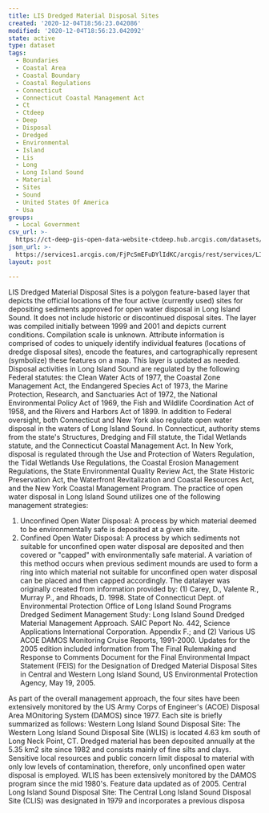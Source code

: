 ```yaml
---
title: LIS Dredged Material Disposal Sites
created: '2020-12-04T18:56:23.042086'
modified: '2020-12-04T18:56:23.042092'
state: active
type: dataset
tags:
  - Boundaries
  - Coastal Area
  - Coastal Boundary
  - Coastal Regulations
  - Connecticut
  - Connecticut Coastal Management Act
  - Ct
  - Ctdeep
  - Deep
  - Disposal
  - Dredged
  - Environmental
  - Island
  - Lis
  - Long
  - Long Island Sound
  - Material
  - Sites
  - Sound
  - United States Of America
  - Usa
groups:
  - Local Government
csv_url: >-
  https://ct-deep-gis-open-data-website-ctdeep.hub.arcgis.com/datasets/c7e704f227f24ddd9858eea5452e1fca_0.csv?outSR=%7B%22latestWkid%22%3A2234%2C%22wkid%22%3A102656%7D
json_url: >-
  https://services1.arcgis.com/FjPcSmEFuDYlIdKC/arcgis/rest/services/LIS_Dredged_Material_Disposal_Sites/FeatureServer/0
layout: post

---
```

LIS Dredged Material Disposal Sites is a polygon feature-based layer that depicts the official locations of the four active (currently used) sites for depositing sediments approved for open water disposal in Long Island Sound. It does not include historic or discontinued disposal sites. The layer was compiled initially between 1999 and 2001 and depicts current conditions. Compilation scale is unknown. Attribute information is comprised of codes to uniquely identify individual features (locations of dredge disposal sites), encode the features, and cartographically represent (symbolize) these features on a map. This layer is updated as needed.
Disposal activities in Long Island Sound are regulated by the following Federal statutes: the Clean Water Acts of 1977, the Coastal Zone Management Act, the Endangered Species Act of 1973, the Marine Protection, Research, and Sanctuaries Act of 1972, the National Environmental Policy Act of 1969, the Fish and Wildlife Coordination Act of 1958, and the Rivers and Harbors Act of 1899. In addition to Federal oversight, both Connecticut and New York also regulate open water disposal in the waters of Long Island Sound. In Connecticut, authority stems from the state's Structures, Dredging and Fill statute, the Tidal Wetlands statute, and the Connecticut Coastal Management Act. In New York, disposal is regulated through the Use and Protection of Waters Regulation, the Tidal Wetlands Use Regulations, the Coastal Erosion Management Regulations, the State Environmental Quality Review Act, the State Historic Preservation Act, the Waterfront Revitalization and Coastal Resources Act, and the New York Coastal Management Program.
The practice of open water disposal in Long Island Sound utilizes one of the following management strategies:
1. Unconfined Open Water Disposal: A process by which material deemed to be environmentally safe is deposited at a given site.
2. Confined Open Water Disposal: A process by which sediments not suitable for unconfined open water disposal are deposited and then covered or "capped" with environmentally safe material. A variation of this method occurs when previous sediment mounds are used to form a ring into which material not suitable for unconfined open water disposal can be placed and then capped accordingly.
The datalayer was originally created from information provided by: (1) Carey, D., Valente R., Murray P., and Rhoads, D. 1998. State of Connecticut Dept. of Environmental Protection Office of Long Island Sound Programs Dredged Sediment Management Study: Long Island Sound Dredged Material Management Approach. SAIC Peport No. 442, Science Applications International Corporation. Appendix F.; and (2) Various US ACOE DAMOS Monitoring Cruise Reports, 1991-2000. Updates for the 2005 edition included information from The Final Rulemaking and Response to Comments Document for the Final Environmental Impact Statement (FEIS) for the Designation of Dredged Material Disposal Sites in Central and Western Long Island Sound, US Environmental Protection Agency, May 19, 2005.

As part of the overall management approach, the four sites have been extensively monitored by the US Army Corps of Engineer's (ACOE) Disposal Area MOnitoring System (DAMOS) since 1977. Each site is briefly summarized as follows:
Western Long Island Sound Disposal Site: The Western Long Island Sound Disposal Site (WLIS) is located 4.63 km south of Long Neck Point, CT. Dredged material has been deposited annually at the 5.35 km2 site since 1982 and consists mainly of fine silts and clays. Sensitive local resources and public concern limit disposal to material with only low levels of contamination, therefore, only unconfined open water disposal is employed. WLIS has been extensively monitored by the DAMOS program since the mid 1980's. Feature data updated as of 2005.
Central Long Island Sound Disposal Site: The Central Long Island Sound Disposal Site (CLIS) was designated in 1979 and incorporates a previous disposa
